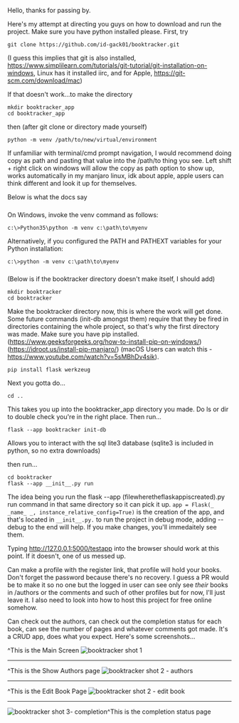 Hello, thanks for passing by. 

Here's my attempt at directing you guys on how to download and run the project. Make sure you have python installed please. 
First, try 
```
git clone https://github.com/id-gack01/booktracker.git
```
(I guess this implies that git is also installed, https://www.simplilearn.com/tutorials/git-tutorial/git-installation-on-windows, Linux has it installed iirc, 
and for Apple, https://git-scm.com/download/mac)

If that doesn't work...to make the directory
```
mkdir booktracker_app
cd booktracker_app
```

then (after git clone or directory made yourself)

```
python -m venv /path/to/new/virtual/environment
```
If unfamiliar with terminal/cmd prompt navigation, I would recommend doing copy as path and pasting that value into the /path/to thing you see. 
Left shift + right click on windows will allow the copy as path option to show up, works automatically in my manjaro linux, 
idk about apple, apple users can think different and look it up for themselves.

Below is what the docs say

###
On Windows, invoke the venv command as follows:
```
c:\>Python35\python -m venv c:\path\to\myenv
```
Alternatively, if you configured the PATH and PATHEXT variables for your Python installation:
```
c:\>python -m venv c:\path\to\myenv
```
###
(Below is if the booktracker directory doesn't make itself, I should add)
```
mkdir booktracker
cd booktracker
```
Make the booktracker directory now, this is where the work will get done.  Some future commands (init-db amongst them) require that they be fired in directories containing the whole project, so that's why the first directory was made.
Make sure you have pip installed. (https://www.geeksforgeeks.org/how-to-install-pip-on-windows/)  (https://idroot.us/install-pip-manjaro/) (macOS Users can watch this - https://www.youtube.com/watch?v=5sMBhDv4sik).

```
pip install flask werkzeug
```


Next you gotta do...
```
cd ..
```
This takes you up into the booktracker_app directory you made. Do ls or dir to double check you're in the right place. Then run...
```
flask --app booktracker init-db
```
Allows you to interact with the sql lite3 database (sqlite3 is included in python, so no extra downloads)

then run...
```
cd booktracker
flask --app __init__.py run
```
The idea being you run the flask --app (filewheretheflaskappiscreated).py run command in that same directory so it can pick it up.
```app = Flask(_ _name_ _, instance_relative_config=True)```
is the creation of the app, and that's located in ```__init__.py.```
to run the project in debug mode, adding --debug to the end will help. If you make changes, you'll immedaitely see them.

Typing  http://127.0.0.1:5000/testapp into the browser
should work at this point. If it doesn't, one of us messed up.

Can make a profile with the register link, that profile will hold your books. Don't forget the password because there's no recovery. 
I guess a PR would be to make it so no one but the logged in user can see only see *their* books in /authors or the comments and such of other profiles but for now, I'll just leave it.
I also need to look into how to host this project for free online somehow. 

Can check out the authors, can check out the completion status for each book, can see the number of pages and whatever comments got made. It's a CRUD app, does what you expect.
Here's some screenshots...

^This is the Main Screen
![booktracker shot 1](https://github.com/user-attachments/assets/0cd4a8b4-1a55-4186-9d56-d1d0f869f9e0)
***
^This is the Show Authors page
![booktracker shot 2 - authors](https://github.com/user-attachments/assets/9ae091d5-b8c2-441d-a4ba-c6b04b195d96)
***
^This is the Edit Book Page
![booktracker shot 2 - edit book](https://github.com/user-attachments/assets/96bc415c-393d-4699-850e-2faaee84561f)
***
![booktracker shot 3- completion](https://github.com/user-attachments/assets/27804ae0-7d38-48a9-a15e-340ae121f94a)^This is the completion status page


